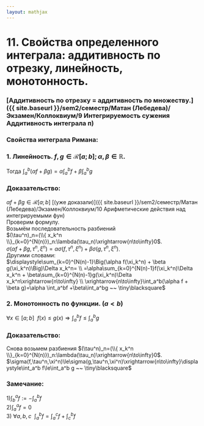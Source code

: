 ```yaml
---  
layout: mathjax  
---  
```

  
# 11. Свойства определенного интеграла: аддитивность по отрезку, линейность, монотонность.  
  
### [Аддитивность по отрезку = аддитивность по множеству.]({{ site.baseurl }}/sem2/семестр/Матан (Лебедева)/Экзамен/Коллоквиум/9 Интегрируемость сужения Аддитивность интеграла п)  
  
### Свойства интеграла Римана:  
  
### $1.$ Линейность. $f,g\in\mathcal{R}[a;b];\alpha,\beta\in\mathbb{R}$.  
Тогда $\displaystyle\int_a^b(\alpha f + \beta g)=\alpha\int_a^bf+\beta\int_a^bg$  
  
### Доказательство:  
$\alpha f + \beta g\in\mathcal{R}[a;b]$ [(уже доказали)]({{ site.baseurl }}/sem2/семестр/Матан (Лебедева)/Экзамен/Коллоквиум/10 Арифметические действия над интегрируемыми фун)  
Проверим формулу.  
Возьмём последовательность разбиений  
$(\tau^n)_n=(\\{ x_k^n \\}_{k=0}^{N(n)})_n:\lambda(\tau_n)\xrightarrow{n\to\infty}0$.  
$\sigma(\alpha f + \beta g, \tau^n, \xi^n)=\alpha\sigma(f, \tau^n, \xi^n)+\beta\sigma(g,\tau^n, \xi^n)$.  
Другими словами:  
$\displaystyle\sum_{k=0}^{N(n)-1}\Big(\alpha f(\xi_k^n) + \beta g(\xi_k^n)\Big)\Delta x_k^n=  
\\  
=\alpha\sum_{k=0}^{N(n)-1}f(\xi_k^n)\Delta x_k^n +  
\beta\sum_{k=0}^{N(n)-1}g(\xi_k^n)\Delta x_k^n\xrightarrow{n\to\infty}  
\\  
\xrightarrow{n\to\infty}\int_a^b(\alpha f + \beta g)=\alpha \int_a^bf +\beta\int_a^bg ~~ \tiny\blacksquare$  
  
### $2.$ Монотонность по функции. $(a<b)$  
$\forall x\in[a;b] ~~ f(x)\le g(x)\Rightarrow\displaystyle\int_a^bf \le \int_a^b g$  
  
### Доказательство:  
Снова возьмем разбиения $(\tau^n)_n=(\\{ x_k^n \\}_{k=0}^{N(n)})_n:\lambda(\tau_n)\xrightarrow{n\to\infty}0$.  
$\sigma(f,\tau^n,\xi^n)\le\sigma(g,\tau^n,\xi^n)\xrightarrow{n\to\infty}\displaystyle\int_a^b f\le\int_a^b g ~~ \tiny\blacksquare$  
  
### Замечание:  
$1)\displaystyle\int_b^a f:=-\int_a^b f$  
$2)\displaystyle\int_a^a f=0$  
$3)\displaystyle~\forall a,b,c ~~ \int_a^b f = \int_a^c f + \int_c^b f$  
